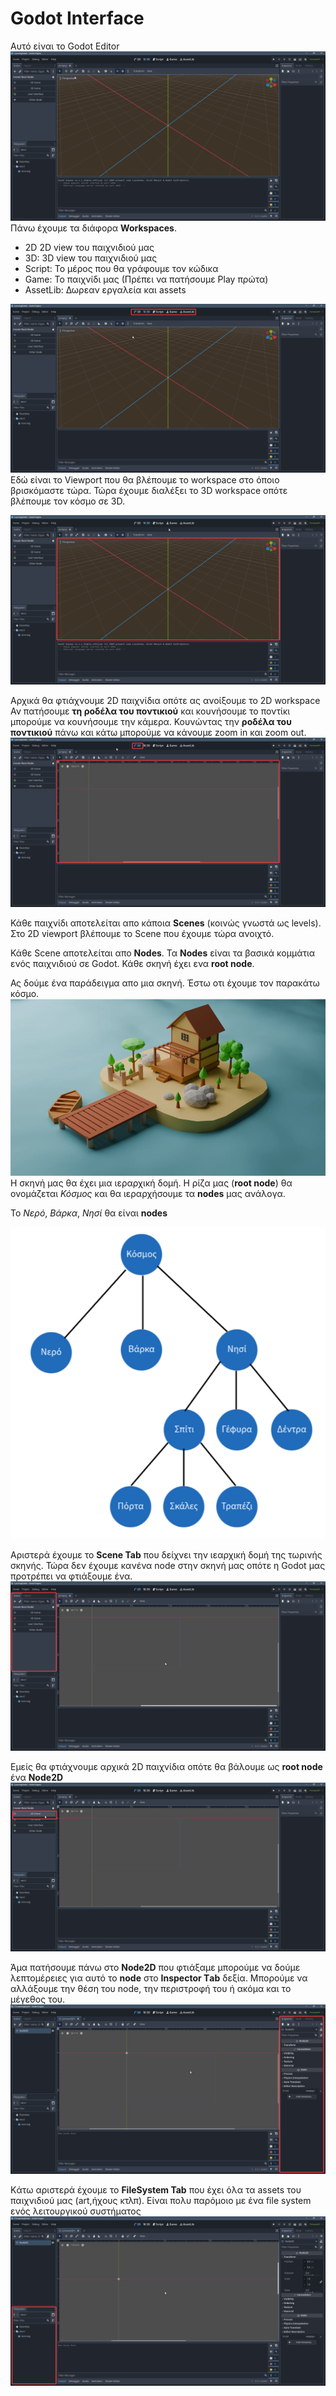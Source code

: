 # Godot Interface
Αυτό είναι το Godot Editor
![alt text](image.png)
Πάνω έχουμε τα διάφορα **Workspaces**.
- 2D 2D view του παιχνιδιού μας
- 3D: 3D view του παιχνιδιού μας
- Script: Το μέρος που θα γράφουμε τον κώδικα
- Game: Το παιχνίδι μας (Πρέπει να πατήσουμε Play πρώτα)
- AssetLib: Δωρεαν εργαλεία και assets

![alt text](image-2.png)
Εδώ είναι το Viewport που θα βλέπουμε το workspace στο όποιο βρισκόμαστε τώρα. Τώρα έχουμε διαλέξει το 3D workspace οπότε βλέπουμε τον κόσμο σε 3D.

![alt text](image-1.png)

Αρχικά θα φτιάχνουμε 2D παιχνίδια οπότε ας ανοίξουμε το 2D workspace
Αν πατήσουμε **τη ροδέλα του ποντικιού** και κουνήσουμε το ποντίκι μπορούμε να κουνήσουμε την κάμερα.
Κουνώντας την **ροδέλα του ποντικιού** πάνω και κάτω μπορούμε να κάνουμε zoom in και zoom out.
![alt text](image-3.png)

Κάθε παιχνίδι αποτελείται απο κάποια **Scenes** (κοινώς γνωστά ως levels). Στο 2D viewport βλέπουμε το Scene που έχουμε τώρα ανοιχτό.

Κάθε Scene αποτελείται απο **Nodes**. Τα **Nodes** είναι τα βασικά κομμάτια ενός παιχνιδιού σε Godot. Κάθε σκηνή έχει ενα **root node**.

Ας δούμε ένα παράδειγμα απο μια σκηνή. Έστω οτι έχουμε τον παρακάτω κόσμο.
![alt text](image-4.png)
Η σκηνή μας θα έχει μια ιεραρχική δομή. Η ρίζα μας (**root node**) θα ονομάζεται *Κόσμος* και θα ιεραρχήσουμε τα **nodes** μας ανάλογα.

To *Νερό*, *Βάρκα*, *Νησί* θα είναι **nodes**

![alt text](image-5.png)

Αριστερά έχουμε το **Scene Tab** που δείχνει την ιεαρχική δομή της τωρινής σκηνής. Τώρα δεν έχουμε κανένα node στην σκηνή μας οπότε η Godot μας προτρέπει να φτιάξουμε ένα.
![alt text](image-6.png)

Εμείς θα φτιάχνουμε αρχικά 2D παιχνίδια οπότε θα βάλουμε ως **root node** ένα **Node2D**
![alt text](image-7.png)

Άμα πατήσουμε πάνω στο **Node2D** που φτιάξαμε μπορούμε να δούμε λεπτομέρειες για αυτό το **node** στο **Ιnspector Τab** δεξία. Μπορούμε να αλλάξουμε την θέση του node, την περιστροφή του ή ακόμα και το μέγεθος του.
![alt text](image-8.png)

Kάτω αριστερά έχουμε το **FileSystem Tab** που έχει όλα τα assets του παιχνιδιού μας (art,ήχους κτλπ). Είναι πολυ παρόμοιο με ένα file system ενός λειτουργικού συστήματος
![alt text](image-9.png)